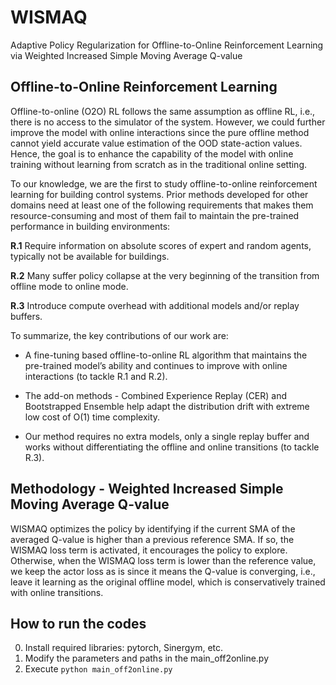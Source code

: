 # WISMAQ
Adaptive Policy Regularization for Offline-to-Online Reinforcement Learning via Weighted Increased Simple Moving Average Q-value

## Offline-to-Online Reinforcement Learning
Offline-to-online (O2O) RL follows the same assumption as offline
RL, i.e., there is no access to the simulator of the system. However,
we could further improve the model with online interactions since
the pure offline method cannot yield accurate value estimation of
the OOD state-action values. Hence, the goal is to enhance the
capability of the model with online training without learning from
scratch as in the traditional online setting.

To our knowledge, we are the first to study offline-to-online
reinforcement learning for building control systems. Prior methods
developed for other domains need at least one of the following
requirements that makes them resource-consuming and most of them fail to maintain the pre-trained performance
in building environments:

**R.1** Require information on absolute scores of expert and random
agents, typically not be available for buildings.

**R.2** Many suffer policy collapse at the very beginning of the
transition from offline mode to online mode.

**R.3** Introduce compute overhead with additional models and/or
replay buffers.

To summarize, the key contributions of our work are:
-  A fine-tuning based offline-to-online RL algorithm that maintains
the pre-trained model’s ability and continues to improve
with online interactions (to tackle R.1 and R.2).

-  The add-on methods - Combined Experience Replay (CER)
and Bootstrapped Ensemble help adapt the distribution
drift with extreme low cost of O(1) time complexity.

-  Our method requires no extra models, only a single replay
buffer and works without differentiating the offline and online
transitions (to tackle R.3).

## Methodology - Weighted Increased Simple Moving Average Q-value
WISMAQ optimizes the policy by identifying
if the current SMA of the averaged Q-value is higher than a
previous reference SMA. If so, the WISMAQ loss term is activated,
it encourages the policy to explore. Otherwise, when the WISMAQ
loss term is lower than the reference value, we keep the actor loss
as is since it means the Q-value is converging, i.e., leave it learning
as the original offline model, which is conservatively trained with
online transitions.

## How to run the codes
0. Install required libraries: pytorch, Sinergym, etc.
1. Modify the parameters and paths in the main_off2online.py
2. Execute ```python main_off2online.py```
